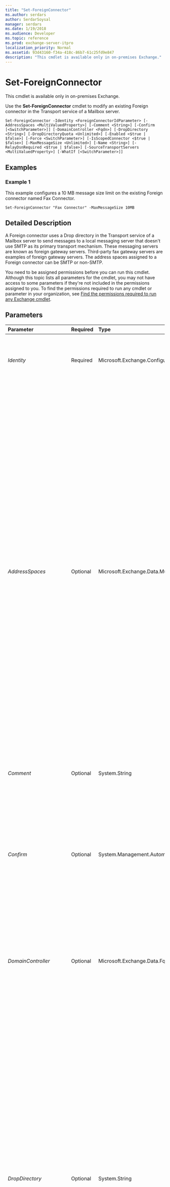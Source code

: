 ```yaml
---
title: "Set-ForeignConnector"
ms.author: serdars
author: SerdarSoysal
manager: serdars
ms.date: 1/19/2018
ms.audience: Developer
ms.topic: reference
ms.prod: exchange-server-itpro
localization_priority: Normal
ms.assetid: 93d43160-f34a-418c-86b7-61c25fd9e847
description: "This cmdlet is available only in on-premises Exchange."
---
```


# Set-ForeignConnector

This cmdlet is available only in on-premises Exchange. 
  
Use the **Set-ForeignConnector** cmdlet to modify an existing Foreign connector in the Transport service of a Mailbox server.
  
```
Set-ForeignConnector -Identity <ForeignConnectorIdParameter> [-AddressSpaces <MultiValuedProperty>] [-Comment <String>] [-Confirm [<SwitchParameter>]] [-DomainController <Fqdn>] [-DropDirectory <String>] [-DropDirectoryQuota <Unlimited>] [-Enabled <$true | $false>] [-Force <SwitchParameter>] [-IsScopedConnector <$true | $false>] [-MaxMessageSize <Unlimited>] [-Name <String>] [-RelayDsnRequired <$true | $false>] [-SourceTransportServers <MultiValuedProperty>] [-WhatIf [<SwitchParameter>]]

```

## Examples
<a name="Examples"> </a>

### Example 1

This example configures a 10 MB message size limit on the existing Foreign connector named Fax Connector.
  
```
Set-ForeignConnector "Fax Connector" -MaxMessageSize 10MB
```

## Detailed Description
<a name="DetailedDescription"> </a>

A Foreign connector uses a Drop directory in the Transport service of a Mailbox server to send messages to a local messaging server that doesn't use SMTP as its primary transport mechanism. These messaging servers are known as foreign gateway servers. Third-party fax gateway servers are examples of foreign gateway servers. The address spaces assigned to a Foreign connector can be SMTP or non-SMTP.
  
You need to be assigned permissions before you can run this cmdlet. Although this topic lists all parameters for the cmdlet, you may not have access to some parameters if they're not included in the permissions assigned to you. To find the permissions required to run any cmdlet or parameter in your organization, see [Find the permissions required to run any Exchange cmdlet](https://technet.microsoft.com/library/mt432940.aspx).
  
## Parameters
<a name="DetailedDescription"> </a>

|**Parameter**|**Required**|**Type**|**Description**|
|:-----|:-----|:-----|:-----|
| _Identity_ <br/> |Required  <br/> |Microsoft.Exchange.Configuration.Tasks.ForeignConnectorIdParameter  <br/> | The _Identity_ parameter specifies the Foreign connector that you want to modify. The _Identity_ parameter can take any of the following values for the Foreign connector object: <br/>  GUID <br/>  Connector name <br/> _ServerName\ConnectorName_ <br/> |
| _AddressSpaces_ <br/> |Optional  <br/> |Microsoft.Exchange.Data.MultiValuedProperty  <br/> | The _AddressSpaces_ parameter specifies the domain names to which the Foreign connector sends messages. The complete syntax for entering each address space is as follows: < _AddressSpaceType_>:< _AddressSpace_>;< _AddressSpaceCost_>  <br/> **AddressSpaceType**: The address space type may be  `SMTP`,  `X400`, or any other text string. If you omit the address space type, an SMTP address space type is assumed.  <br/> **AddressSpace**: For SMTP address space types, the address space that you enter must be RFC 1035-compliant. For example,  `*`,  `*.com`, and  `*.contoso.com` are permitted, but `*contoso.com` isn't permitted. For X.400 address space types, the address space that you enter must be RFC 1685-compliant, such aso=MySite;p=MyOrg;a=adatum;c=us. For all other values of address type, you can enter any text for the address space.  <br/> **AddressSpaceCost**: The valid input range for the cost is from 1 through 100. A lower cost indicates a better route. If you omit the address space cost, a cost of 1 is assumed. If you enter a non-SMTP address space that contains a semicolon (;), you must specify the address space cost. <br/>  If you specify the address space type or the address space cost, you must enclose the address space in quotation marks ("). For example, the following address space entries are equivalent: <br/>  `"SMTP:contoso.com;1"` <br/>  `"contoso.com;1"` <br/>  `"SMTP:contoso.com"` <br/>  `contoso.com` <br/>  You may specify multiple address spaces by separating the address spaces with commas, for example: `contoso.com,fabrikam.com`. If you specify the address space type or the address space cost, you must enclose the address space in quotation marks ("), for example:  `"contoso.com;2","fabrikam.com;3"`.  <br/>  To add or remove one or more address space values without affecting any existing entries, use the following syntax: `@{Add="<value1>","<value2>"...; Remove="<value1>","<value2>"...}`.  <br/> |
| _Comment_ <br/> |Optional  <br/> |System.String  <br/> |The _Comment_ parameter specifies an optional comment. If you specify a value that contains spaces, enclose the value in quotation marks ("), for example: `"This is an admin note"`.  <br/> |
| _Confirm_ <br/> |Optional  <br/> |System.Management.Automation.SwitchParameter  <br/> | The _Confirm_ switch specifies whether to show or hide the confirmation prompt. How this switch affects the cmdlet depends on if the cmdlet requires confirmation before proceeding. <br/>  Destructive cmdlets (for example, **Remove-\*** cmdlets) have a built-in pause that forces you to acknowledge the command before proceeding. For these cmdlets, you can skip the confirmation prompt by using this exact syntax: `-Confirm:$false`.  <br/>  Most other cmdlets (for example, **New-\*** and **Set-\*** cmdlets) don't have a built-in pause. For these cmdlets, specifying the _Confirm_ switch without a value introduces a pause that forces you acknowledge the command before proceeding. <br/> |
| _DomainController_ <br/> |Optional  <br/> |Microsoft.Exchange.Data.Fqdn  <br/> |The _DomainController_ parameter specifies the domain controller that's used by this cmdlet to read data from or write data to Active Directory. You identify the domain controller by its fully qualified domain name (FQDN). For example, `dc01.contoso.com`.  <br/> The _DomainController_ parameter isn't supported on Edge Transport servers. An Edge Transport server uses the local instance of Active Directory Lightweight Directory Services (AD LDS) to read and write data. <br/> |
| _DropDirectory_ <br/> |Optional  <br/> |System.String  <br/> | The _DropDirectory_ parameter specifies the name of the Drop directory used by this Foreign connector. All outbound messages sent to address spaces defined by this Foreign connector are put in the specified Drop directory. The location of the Drop directory for each Foreign connector is controlled by the following two items: <br/> **RootDropDirectoryPath parameter in the Set-TransportService cmdlet**: This option is used for all Foreign connectors that exist on the Mailbox server. The value of the _RootDropDirectoryPath_ parameter may be a local path or a Universal Naming Convention (UNC) path to a remote server. <br/> **DropDirectory parameter in the Set-ForeignConnector cmdlet**: This value is set for each Foreign Connector that exists on the server.  <br/>  By default, the _RootDropDirectoryPath_ parameter is blank. This indicates the value of _RootDropDirectoryPath_ is the Exchange 2010 installation folder. The default Exchange 2010 installation folder is C:\Program Files\Microsoft\Exchange Server\. By default, the value of the _DropDirectory_ parameter is the name of the Foreign connector. <br/>  If the value of the _DropDirectory_ parameter doesn't contain absolute path information, the location of the Drop directory is defined by the combination of the _DropDirectory_ parameter and the _RootDropDirectoryPath_ parameter. If the value of the _DropDirectory_ parameter contains absolute path information, the value of the _RootDropDirectoryPath_ must be unspecified. The location of the Drop directory is defined only by the value of the _DropDirectory_ parameter. <br/>  The Drop directory isn't created for you. Therefore, you have to manually create each Drop directory folder. <br/>  The Drop directory must have the following permissions assigned to it: <br/>  Network Service: Full Control <br/>  System: Full Control <br/>  Administrators: Full Control <br/> |
| _DropDirectoryQuota_ <br/> |Optional  <br/> |Microsoft.Exchange.Data.Unlimited  <br/> | The _DropDirectoryQuota_ parameter specifies the maximum size of all message files in the Drop directory. When the specified value is reached, no new message files can be copied into the Drop directory until the existing messages are delivered and deleted. <br/>  When you enter a value, qualify the value with one of the following units: <br/>  `B` (bytes) <br/>  `KB` (kilobytes) <br/>  `MB` (megabytes) <br/>  `GB` (gigabytes) <br/>  `TB` (terabytes) <br/>  Unqualified values are typically treated as bytes, but small values may be rounded up to the nearest kilobyte. <br/>  The valid input range for this parameter is from 1 through 2147483647 bytes. If you enter a value of `unlimited`, no message size limit is imposed on the Drop directory. The default value is  `unlimited`.  <br/> |
| _Enabled_ <br/> |Optional  <br/> |System.Boolean  <br/> |The _Enabled_ parameter specifies whether to enable the Foreign connector. The valid values are `$true` or `$false`. The default value is  `$true`.  <br/> |
| _Force_ <br/> |Optional  <br/> |System.Management.Automation.SwitchParameter  <br/> |The _Force_ switch specifies whether to suppress warning or confirmation messages. You can use this switch to run tasks programmatically where prompting for administrative input is inappropriate. You don't need to specify a value with this switch. <br/> |
| _IsScopedConnector_ <br/> |Optional  <br/> |System.Boolean  <br/> |The _IsScopedConnector_ parameter specifies the availability of the connector to other Mailbox servers. When the value of this parameter is `$false`, the connector can be used by all Mailbox servers in the Exchange organization. When the value of this parameter is  `$true`, the connector can be used only by Mailbox servers in the same Active Directory site. The default value is  `$false`.  <br/> |
| _MaxMessageSize_ <br/> |Optional  <br/> |Microsoft.Exchange.Data.Unlimited  <br/> | The _MaxMessageSize_ parameter specifies the maximum size of a message that can pass through this Foreign connector. <br/>  When you enter a value, qualify the value with one of the following units: <br/>  `B` (bytes) <br/>  `KB` (kilobytes) <br/>  `MB` (megabytes) <br/>  `GB` (gigabytes) <br/>  `TB` (terabytes) <br/>  Unqualified values are typically treated as bytes, but small values may be rounded up to the nearest kilobyte. <br/>  If you enter a value of `unlimited`, no message size limit is imposed on this Foreign connector. The default value is  `unlimited`. The valid input range for this parameter is from 0 through 2147483647 kilobytes. If you set the value of the _MaxMessageSize_ parameter to 0, you effectively disable the Foreign connector. However, if you set the value of the _MaxMessageSize_ parameter to 0 when the value of the _Enabled_ attribute is `$true`, you generate event log errors. The preferred method to disable the Foreign connector is to use the _Enabled_ parameter. <br/> |
| _Name_ <br/> |Optional  <br/> |System.String  <br/> |The _Name_ parameter specifies a descriptive name for the Foreign connector. <br/> |
| _RelayDsnRequired_ <br/> |Optional  <br/> |System.Boolean  <br/> |The _RelayDsnRequired_ parameter specifies whether a Relay delivery status notification (DSN) is required by the Foreign connector when messages are written to the Drop directory. The valid input values for this parameter are `$true` or `$false`. The default value is  `$false`.  <br/> |
| _SourceTransportServers_ <br/> |Optional  <br/> |Microsoft.Exchange.Data.MultiValuedProperty  <br/> |The _SourceTransportServers_ parameter specifies the names of the Mailbox servers that use this Foreign connector. Having a single Foreign connector homed on multiple Mailbox servers running the Transport service provides fault tolerance and high availability if one of the servers fails. The default value of this parameter is the name of the Mailbox server on which this Foreign connector was first installed. <br/> To enter multiple values and overwrite any existing entries, use the following syntax:  `<value1>,<value2>...`. If the values contain spaces or otherwise require quotation marks, you need to use the following syntax:  `"<value1>","<value2>"...`.  <br/> To add or remove one or more values without affecting any existing entries, use the following syntax:  `@{Add="<value1>","<value2>"...; Remove="<value1>","<value2>"...}`.  <br/> |
| _WhatIf_ <br/> |Optional  <br/> |System.Management.Automation.SwitchParameter  <br/> |The _WhatIf_ switch simulates the actions of the command. You can use this switch to view the changes that would occur without actually applying those changes. You don't need to specify a value with this switch. <br/> |
   
## Input Types
<a name="InputTypes"> </a>

To see the input types that this cmdlet accepts, see [Cmdlet Input and Output Types](http://go.microsoft.com/fwlink/p/?linkId=616387). If the Input Type field for a cmdlet is blank, the cmdlet doesn't accept input data. 
  
## Return Types
<a name="ReturnTypes"> </a>

To see the return types, which are also known as output types, that this cmdlet accepts, see [Cmdlet Input and Output Types](http://go.microsoft.com/fwlink/p/?linkId=616387). If the Output Type field is blank, the cmdlet doesn't return data. 
  


